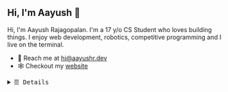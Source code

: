 ## Hi, I'm Aayush 👋 

Hi, I'm Aayush Rajagopalan. I'm a 17 y/o CS Student who loves building things. I enjoy web development, robotics, competitive programming and I live on the terminal.

- 📮 Reach me at [hi@aayushr.dev](mailto:hi@aayushr.dev)
- 🕸 Checkout my [website](https://www.aayushr.dev/)

<details>
  <summary><samp>&#9776; Details</samp></summary>
  <p align="center">
    <picture>
      <source 
        srcset="https://github-readme-stats.vercel.app/api?username=aayushxr&show_icons=true&theme=dark"
        media="(prefers-color-scheme: dark)"
      />
      <source
        srcset="https://github-readme-stats.vercel.app/api?username=aayushxr&show_icons=true"
        media="(prefers-color-scheme: light), (prefers-color-scheme: no-preference)"
      />
      <img src="https://github-readme-stats.vercel.app/api?username=anuraghazra&show_icons=true" />
    </picture>
    <br />
    <picture>
      <source 
        srcset="https://github-readme-streak-stats.herokuapp.com/?user=aayushxr&theme=dark"
        media="(prefers-color-scheme: dark)"
      />
      <source
        srcset="https://github-readme-streak-stats.herokuapp.com/?user=aayushxr&theme=light"
        media="(prefers-color-scheme: light), (prefers-color-scheme: no-preference)"
      />
      <img src="https://github-readme-stats.vercel.app/api?username=aayushxr&show_icons=true" />
    </picture>
    <br />
    
  </p>
</details>
